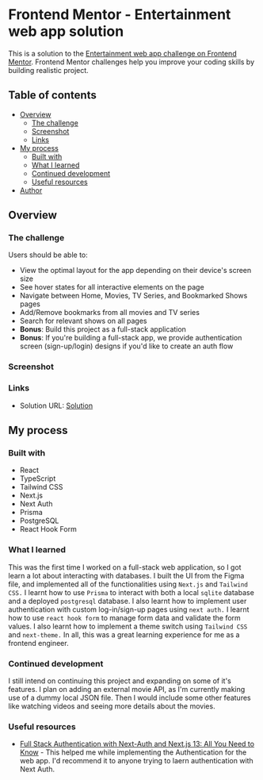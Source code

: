 # Frontend Mentor - Entertainment web app solution

This is a solution to the [Entertainment web app challenge on Frontend Mentor](https://www.frontendmentor.io/challenges/entertainment-web-app-J-UhgAW1X). Frontend Mentor challenges help you improve your coding skills by building realistic project.

## Table of contents

- [Overview](#overview)
  - [The challenge](#the-challenge)
  - [Screenshot](#screenshot)
  - [Links](#links)
- [My process](#my-process)
  - [Built with](#built-with)
  - [What I learned](#what-i-learned)
  - [Continued development](#continued-development)
  - [Useful resources](#useful-resources)
- [Author](#author)


## Overview

### The challenge

Users should be able to:

- View the optimal layout for the app depending on their device's screen size
- See hover states for all interactive elements on the page
- Navigate between Home, Movies, TV Series, and Bookmarked Shows pages
- Add/Remove bookmarks from all movies and TV series
- Search for relevant shows on all pages
- **Bonus**: Build this project as a full-stack application
- **Bonus**: If you're building a full-stack app, we provide authentication screen (sign-up/login) designs if you'd like to create an auth flow

### Screenshot




### Links

- Solution URL: [Solution](https://your-solution-url.com)


## My process

### Built with

- React
- TypeScript
- Tailwind CSS
- Next.js
- Next Auth
- Prisma
- PostgreSQL
- React Hook Form

### What I learned

This was the first time I worked on a full-stack web application, so I got learn a lot about interacting with databases. I built the UI from the Figma file, and implemented all of the functionalities using ```Next.js``` and ```Tailwind CSS.``` I learnt how to use ```Prisma``` to interact with both a local ```sqlite``` database and a deployed ```postgresql``` database. I also learnt how to implement user authentication with custom log-in/sign-up pages using ```next auth.``` I learnt how to use ```react hook form``` to manage form data and validate the form values. I also learnt how to implement a theme switch using ```Tailwind CSS``` and ```next-theme.``` In all, this was a great learning experience for me as a frontend engineer.

### Continued development

I still intend on continuing this project and expanding on some of it's features. I plan on adding an external movie API, as I'm currently making use of a dummy local JSON file. Then I would include some other features like watching videos and seeing more details about the movies.

### Useful resources

- [Full Stack Authentication with Next-Auth and Next.js 13: All You Need to Know](https://www.youtube.com/watch?v=0eu4_lLFkGk&t=527s) - This helped me while implementing the Authentication for the web app. I'd recommend it to anyone trying to laern authentication with Next Auth.


